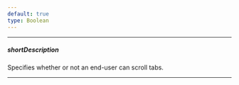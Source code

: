 ```yaml
---
default: true
type: Boolean
---
```

---
##### shortDescription
Specifies whether or not an end-user can scroll tabs.

---
